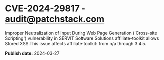 # CVE-2024-29817 - audit@patchstack.com

Improper Neutralization of Input During Web Page Generation ('Cross-site Scripting') vulnerability in SERVIT Software Solutions affiliate-toolkit allows Stored XSS.This issue affects affiliate-toolkit: from n/a through 3.4.5.



**Publish date:** 2024-03-27
